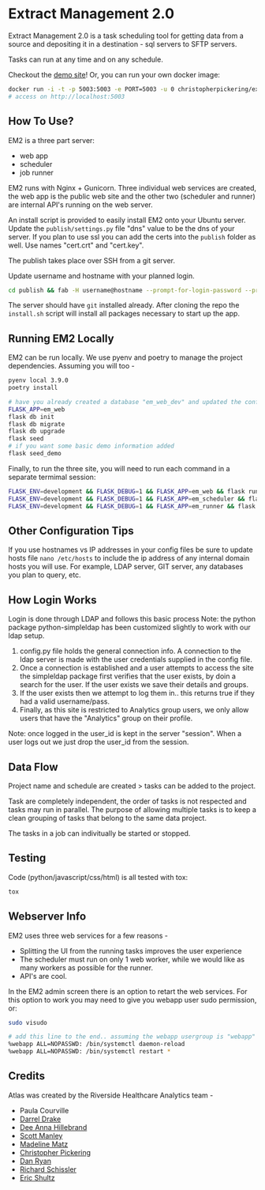 <!--

	Extract Management 2.0
	Copyright (C) 2020  Riverside Healthcare, Kankakee, IL

	This program is free software: you can redistribute it and/or modify
	it under the terms of the GNU General Public License as published by
	the Free Software Foundation, either version 3 of the License, or
	(at your option) any later version.

	This program is distributed in the hope that it will be useful,
	but WITHOUT ANY WARRANTY; without even the implied warranty of
	MERCHANTABILITY or FITNESS FOR A PARTICULAR PURPOSE.  See the
	GNU General Public License for more details.

	You should have received a copy of the GNU General Public License
	along with this program.  If not, see <https://www.gnu.org/licenses/>.

-->








# Extract Management 2.0

Extract Management 2.0 is a task scheduling tool for getting data from a source and depositing it in a destination - sql servers to SFTP servers.

Tasks can run at any time and on any schedule.

Checkout the [demo site](https://extract-management.herokuapp.com)! Or, you can run your own docker image:
```sh
docker run -i -t -p 5003:5003 -e PORT=5003 -u 0 christopherpickering/extract_management:latest
# access on http://localhost:5003
```

## How To Use?

EM2 is a three part server:

* web app
* scheduler
* job runner

EM2 runs with Nginx + Gunicorn. Three individual web services are created, the web app is the public web site and the other two (scheduler and runner) are internal API's running on the web server.

An install script is provided to easily install EM2 onto your Ubuntu server. Update the `publish/settings.py` file "dns" value to be the dns of your server. If you plan to use ssl you can add the certs into the `publish` folder as well. Use names "cert.crt" and "cert.key".

The publish takes place over SSH from a git server.

Update username and hostname with your planned login.

```sh
cd publish && fab -H username@hostname --prompt-for-login-password --prompt-for-sudo-password  publish && cd ..
```

The server should have `git` installed already. After cloning the repo the `install.sh` script will install all packages necessary to start up the app.

## Running EM2 Locally

EM2 can be run locally. We use pyenv and poetry to manage the project dependencies. Assuming you will too -

```sh
pyenv local 3.9.0
poetry install

# have you already created a database "em_web_dev" and updated the config files?
FLASK_APP=em_web
flask db init
flask db migrate
flask db upgrade
flask seed
# if you want some basic demo information added
flask seed_demo
```

Finally, to run the three site, you will need to run each command in a separate termimal session:
```sh
FLASK_ENV=development && FLASK_DEBUG=1 && FLASK_APP=em_web && flask run
FLASK_ENV=development && FLASK_DEBUG=1 && FLASK_APP=em_scheduler && flask run --port=5001
FLASK_ENV=development && FLASK_DEBUG=1 && FLASK_APP=em_runner && flask run --port=5002
```

## Other Configuration Tips

If you use hostnames vs IP addresses in your config files be sure to update hosts file `nano /etc/hosts` to include the ip address of any internal domain hosts you will use.
For example, LDAP server, GIT server, any databases you plan to query, etc.


## How Login Works

Login is done through LDAP and follows this basic process
Note: the python package python-simpleldap has been customized slightly to work with our ldap setup.

1. config.py file holds the general connection info. A connection to the ldap server is made with the user credentials supplied in the config file.
2. Once a connection is established and a user attempts to access the site the simpleldap package first verifies that the user exists, by doin a search for the user. If the user exists we save their details and groups.
3. If the user exists then we attempt to log them in.. this returns true if they had a valid username/pass.
4. Finally, as this site is restricted to Analytics group users, we only allow users that have the "Analytics" group on their profile.

Note: once logged in the user_id is kept in the server "session". When a user logs out we just drop the user_id from the session.

## Data Flow

Project name and schedule are created > tasks can be added to the project.

Task are completely independent, the order of tasks is not respected and tasks may run in parallel. The purpose of allowing multiple tasks is to keep a clean grouping of tasks that belong to the same data project.

The tasks in a job can indivitually be started or stopped.


## Testing

Code (python/javascript/css/html) is all tested with tox:

```sh
tox
```

## Webserver Info

EM2 uses three web services for a few reasons -

* Splitting the UI from the running tasks improves the user experience
* The scheduler must run on only 1 web worker, while we would like as many workers as possible for the runner.
* API's are cool.


In the EM2 admin screen there is an option to retart the web services. For this option to work you may need to give you webapp user sudo permission, or:


```sh
sudo visudo

# add this line to the end.. assuming the webapp usergroup is "webapp"
%webapp ALL=NOPASSWD: /bin/systemctl daemon-reload
%webapp ALL=NOPASSWD: /bin/systemctl restart *
```

## Credits

Atlas was created by the Riverside Healthcare Analytics team -

- Paula Courville
- [Darrel Drake](https://www.linkedin.com/in/darrel-drake-57562529)
- [Dee Anna Hillebrand](https://github.com/DHillebrand2016)
- [Scott Manley](https://github.com/Scott-Manley)
- [Madeline Matz](mailto:mmatz@RHC.net)
- [Christopher Pickering](https://github.com/christopherpickering)
- [Dan Ryan](https://github.com/danryan1011)
- [Richard Schissler](https://github.com/schiss152)
- [Eric Shultz](https://github.com/eshultz)
